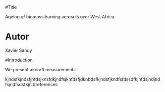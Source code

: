 

#Title

Ageing of biomass burning aerosols over West Africa

# Autor

Xavier Sanuy

#Introduction


We present aircraft measurements

kjndsfkjndsfjnfdsjknsfdkjndfsjknfdsfjdknbdsfkjndsfjkndfsfdssdfkjnfdsjndjndfsjndfsdsfkjn
#references

